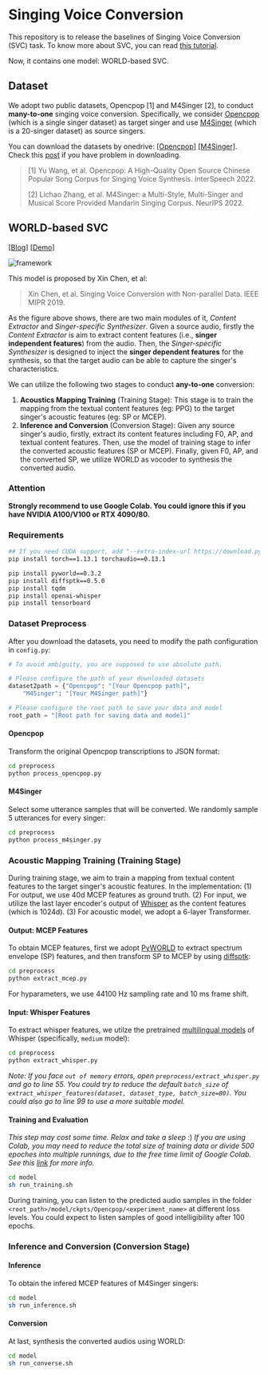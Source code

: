 # Singing Voice Conversion

This repository is to release the baselines of Singing Voice Conversion (SVC) task. To know more about SVC, you can read [this tutorial](https://www.zhangxueyao.com/data/SVC/tutorial.html).

Now, it contains one model: WORLD-based SVC.

## Dataset

We adopt two public datasets, Opencpop [1] and M4Singer [2], to conduct **many-to-one** singing voice conversion. Specifically, we consider [Opencpop](https://wenet.org.cn/opencpop/) (which is a single singer dataset) as target singer and use [M4Singer](https://github.com/M4Singer/M4Singer) (which is a 20-singer dataset) as source singers.

You can download the datasets by onedrive: [[Opencpop]](https://cuhko365-my.sharepoint.com/:f:/g/personal/222042021_link_cuhk_edu_cn/EkA6sscoSVhOnArHjmPiujkBeRhZZjL31gSpxmzday0WHA?e=36RoKe) [[M4Singer]](https://cuhko365-my.sharepoint.com/:f:/g/personal/222042021_link_cuhk_edu_cn/EjhvMImgtcdKgDHmlReEGyMB_LEDHc8Z520n1VeyYxZ8Jw?e=ILi5k4).  
Check this [post](https://github.com/orgs/SLPcourse/discussions/40) if you have problem in downloading.

> [1] Yu Wang, et al. Opencpop: A High-Quality Open Source Chinese Popular Song Corpus for Singing Voice Synthesis. InterSpeech 2022.
>
> [2] Lichao Zhang, et al. M4Singer: a Multi-Style, Multi-Singer and Musical Score Provided Mandarin Singing Corpus. NeurIPS 2022.

## WORLD-based SVC

[[Blog]](https://www.zhangxueyao.com/data/SVC/tutorial.html#Baseline) [[Demo]](https://www.zhangxueyao.com/data/SVC/tutorial.html#Demo)

![framework](https://www.zhangxueyao.com/data/SVC/data/framework.png)

This model is proposed by Xin Chen, et al:

> Xin Chen, et al. Singing Voice Conversion with Non-parallel Data. IEEE MIPR 2019.

As the figure above shows, there are two main modules of it, *Content Extractor* and *Singer-specific Synthesizer*. Given a source audio, firstly the *Content Extractor* is aim to extract content features (i.e., **singer independent features**) from the audio. Then, the *Singer-specific Synthesizer* is designed to inject the **singer dependent features** for the synthesis, so that the target audio can be able to capture the singer's characteristics.

We can utilize the following two stages to conduct **any-to-one** conversion:

1. **Acoustics Mapping Training** (Training Stage): This stage is to train the mapping from the textual content features (eg: PPG) to the target singer's acoustic features (eg: SP or MCEP).
2. **Inference and Conversion** (Conversion Stage): Given any source singer's audio, firstly, extract its content features including F0, AP, and textual content features. Then, use the model of training stage to infer the converted acoustic features (SP or MCEP). Finally, given F0, AP, and the converted SP, we utilize WORLD as vocoder to synthesis the converted audio.

### Attention
**Strongly recommend to use Google Colab. You could ignore this if you have NVIDIA A100/V100 or RTX 4090/80.**

### Requirements

```bash
## If you need CUDA support, add "--extra-index-url https://download.pytorch.org/whl/cu117" in this following
pip install torch==1.13.1 torchaudio==0.13.1

pip install pyworld==0.3.2
pip install diffsptk==0.5.0
pip install tqdm
pip install openai-whisper
pip install tensorboard
```

### Dataset Preprocess

After you download the datasets, you need to modify the path configuration in `config.py`:

```python
# To avoid ambiguity, you are supposed to use absolute path.

# Please configure the path of your downloaded datasets
dataset2path = {"Opencpop": "[Your Opencpop path]",
    "M4Singer": "[Your M4Singer path]"}

# Please configure the root path to save your data and model
root_path = "[Root path for saving data and model]"
```

#### Opencpop

Transform the original Opencpop transcriptions to JSON format:

```bash
cd preprocess
python process_opencpop.py
```

#### M4Singer

Select some utterance samples that will be converted. We randomly sample 5 utterances for every singer:

```bash
cd preprocess
python process_m4singer.py
```

### Acoustic Mapping Training (Training Stage)

During training stage, we aim to train a mapping from textual content features to the target singer's acoustic features. In the implementation: (1) For output, we use 40d MCEP features as ground truth. (2) For input, we utilize the last layer encoder's output of [Whisper](https://github.com/openai/whisper) as the content features (which is 1024d). (3) For acoustic model, we adopt a 6-layer Transformer.

#### Output: MCEP Features

To obtain MCEP features, first we adopt [PyWORLD](https://github.com/JeremyCCHsu/Python-Wrapper-for-World-Vocoder) to extract spectrum envelope (SP) features, and then transform SP to MCEP by using [diffsptk](https://github.com/sp-nitech/diffsptk):

```bash
cd preprocess
python extract_mcep.py
```

For hyparameters, we use 44100 Hz sampling rate and 10 ms frame shift.

#### Input: Whisper Features

To extract whisper features, we utilze the pretrained [multilingual models](https://github.com/openai/whisper#available-models-and-languages) of Whisper (specifically, `medium` model):

```bash
cd preprocess
python extract_whisper.py
```
*Note: If you face `out of memory` errors, open `preprocess/extract_whisper.py` and go to line 55. You could try to reduce the default `batch_size` of `extract_whisper_features(dataset, dataset_type, batch_size=80)`. You could also go to line 99 to use a more suitable model.*

#### Training and Evaluation
*This step may cost some time. Relax and take a sleep* :)
*If you are using Colab, you may need to reduce the total size of training data or divide 500 epoches into multiple runnings, due to the free time limit of Google Colab. See this [link](https://research.google.com/colaboratory/faq.html) for more info.* 
```bash
cd model
sh run_training.sh
```

During training, you can listen to the predicted audio samples in the folder `<root_path>/model/ckpts/Opencpop/<experiment_name>` at different loss levels. You could expect to listen samples of good intelligibility after 100 epochs.

### Inference and Conversion (Conversion Stage)

#### Inference

To obtain the infered MCEP features of M4Singer singers:

```bash
cd model
sh run_inference.sh
```

#### Conversion

At last, synthesis the converted audios using WORLD:

```bash
cd model
sh run_converse.sh
```

